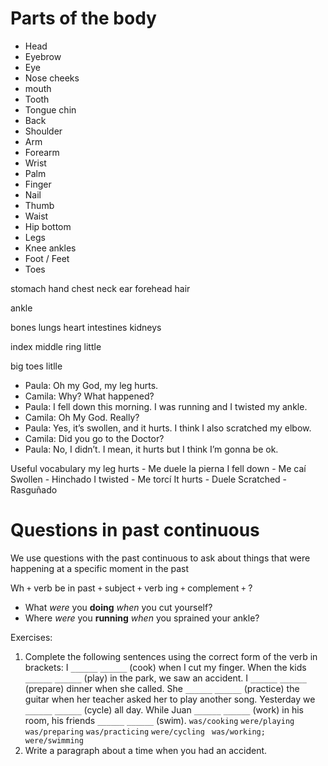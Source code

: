 # Parts of the body

- Head
- Eyebrow
- Eye
- Nose
cheeks
- mouth
- Tooth
- Tongue
chin
- Back
- Shoulder
- Arm
- Forearm
- Wrist
- Palm
- Finger
- Nail
- Thumb
- Waist
- Hip
bottom
- Legs
- Knee
ankles
- Foot / Feet
- Toes

stomach
hand
chest
neck
ear
forehead
hair

ankle

bones
lungs
heart
intestines
kidneys

index
middle
ring
little

big
toes
litlle

- Paula: Oh my God, my leg hurts.
- Camila: Why? What happened?
- Paula: I fell down this morning. I was running and I twisted my ankle.
- Camila: Oh My God. Really?
- Paula: Yes, it’s swollen, and it hurts. I think I also scratched my elbow.
- Camila: Did you go to the Doctor?
- Paula: No, I didn’t. I mean, it hurts but I think I’m gonna be ok.

Useful vocabulary
  my leg hurts - Me duele la pierna
  I fell down - Me caí
  Swollen - Hinchado
  I twisted - Me torcí
  It hurts - Duele
  Scratched - Rasguñado

# Questions in past continuous
We use questions with the past continuous
to ask about things that were happening
at a specific moment in the past

Wh `+` verb be in past `+` subject `+` verb ing `+` complement `+` ?

- What _were_ you **doing** _when_ you cut yourself?
- Where _were_ you **running** _when_ you sprained your ankle?

Exercises:
1. Complete the following sentences using the correct form of the verb in brackets:
  I `______` `______` (cook) when I cut my finger.
  When the kids `______` `______` (play) in the park, we saw an accident.
  I `______` `______` (prepare) dinner when she called.
  She `______` `______` (practice) the guitar when her teacher asked her to play another song.
  Yesterday we `______` `______` (cycle) all day.
  While Juan `______` `______` (work) in his room, his friends `______` `______` (swim).
  `was/cooking` `were/playing` `was/preparing` `was/practicing` `were/cycling ` `was/working; were/swimming`
1. Write a paragraph about a time when you had an accident.
